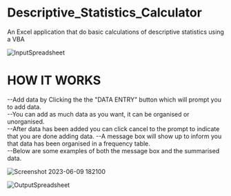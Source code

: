 # Descriptive_Statistics_Calculator
An Excel application that do basic calculations of descriptive statistics using a VBA    
  
   
   
![InputSpreadsheet](https://github.com/Shisui-Pho/Descriptive_Statistics_Calculator/assets/110053217/e0390fd4-ad0e-4cf9-976a-445b27da6971)
    
    
# HOW IT WORKS

--Add data by Clicking the the "DATA ENTRY" button which will prompt you to add data.  
--You can add as much data as you want, it can be organised or unorganised.  
--After data has been added you can click cancel to the prompt to indicate that you are done adding data.
--A message box will show up to inform you that data has been organised in a frequency table.  
--Below are some examples of both the message box and the summarised data.  
  
    

![Screenshot 2023-06-09 182100](https://github.com/Shisui-Pho/Descriptive_Statistics_Calculator/assets/110053217/a236a66b-5962-4f29-82ce-feda3ba1323d)  
  
    
      
      
      
      
![OutputSpreadsheet](https://github.com/Shisui-Pho/Descriptive_Statistics_Calculator/assets/110053217/c97fd593-5b08-4cf8-a8d1-7912a36ffb97)
